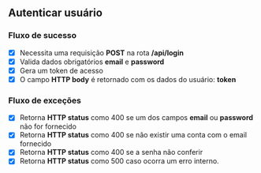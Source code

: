## Autenticar usuário

### Fluxo de sucesso

 - [x] Necessita uma requisição **POST** na rota **/api/login**
 - [x] Valida dados obrigatórios **email** e **password**
 - [x] Gera um token de acesso
 - [x] O campo **HTTP body** é retornado com os dados do usuário: **token**

### Fluxo de exceções

 - [x] Retorna **HTTP status** como 400 se um dos campos **email** ou **password** não for fornecido
 - [x] Retorna **HTTP status** como 400 se não existir uma conta com o email fornecido
 - [x] Retorna **HTTP status** como 400 se a senha não conferir
 - [x] Retorna **HTTP status** como 500 caso ocorra um erro interno.